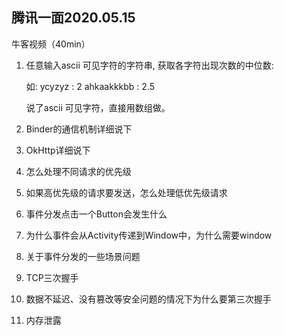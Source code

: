 ## 腾讯一面2020.05.15



牛客视频（40min）

1. 任意输入ascii 可见字符的字符串, 获取各字符出现次数的中位数:

   如:
   ycyzyz : 2
   ahkaakkkbb : 2.5

   说了ascii 可见字符，直接用数组做。

2. Binder的通信机制详细说下

3. OkHttp详细说下

4. 怎么处理不同请求的优先级

5. 如果高优先级的请求要发送，怎么处理低优先级请求

6. 事件分发点击一个Button会发生什么

7. 为什么事件会从Activity传递到Window中，为什么需要window

8. 关于事件分发的一些场景问题

9. TCP三次握手

10. 数据不延迟、没有篡改等安全问题的情况下为什么要第三次握手

11. 内存泄露